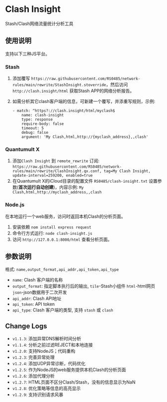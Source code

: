 # Clash Insight
Stash/Clash网络流量统计分析工具

## 使用说明
支持以下三种JS平台。

### Stash
1. 添加覆写 `https://raw.githubusercontent.com/RS0485/network-rules/main/rewrite/StashInsight.stoverride`，然后访问 `http://clash.insight/html` 获取Stash APP的网络分析报告。

2. 如需分析其它clash客户端的信息，可新建一个覆写，并添重写规则，示例:
    ```
    - match: ^https?://clash.insight/html/myclash$
        name: clash-insight
        type: response
        require-body: false
        timeout: 5
        debug: false
        argument: 'My Clash,html,http://{myclash_address},,clash'
    ```

### Quantumult X
1. 添加`Clash Insight` 到 `remote_rewrite` 订阅: `https://raw.githubusercontent.com/RS0485/network-rules/main/rewrite/ClashInsight.qx.conf, tag=My Clash Insight, update-interval=259200, enabled=true`
2. 在Quantumult X的iCloud目录的配置文件 `RS0485/clash-insight.txt` 设置参数(**首次运行自动创建**)，内容示例: `My Clash,html,http://myclash_address,,clash`

### Node.js
在本地运行一个web服务，访问时返回本机Clash的分析页面。

1. 安装依赖 `nom install express request`
2. 命令行方式运行: `node clash-insight.js`
3. 访问 `http://127.0.0.1:8000/html` 查看分析页面。

## 参数说明
格式: `name,output_format,api_addr,api_token,api_type`

- `name`:            Clash 客户端的名称
- `output_format`:   指定脚本执行后的输出, `tile`-Stash小组件 `html`-html网页 `json`-json数据用于二次开发
- `api_addr`:        Clash API地址
- `api_token`:       API token
- `api_type`:        Clash 客户端的类型, 支持 `stash` 或 `clash`

## Change Logs
- `v1.1.3`: 添加异常DNS解析时间分析
- `v1.1.4`: 分析之前过滤REJECT和本地连接
- `v1.2.0`: 支持NodeJS；代码重构
- `v1.2.3`: 完善异常处理
- `v1.2.4`: 添加UDP异常诊断，代码优化
- `v1.2.5`: 作为NodeJS的web服务提供本机Clash的分析页面
- `v1.2.6`: 添加代理分析
- `v1.2.7`: HTML页面不区分Clash/Stash，没有的信息显示为NaN
- `v1.2.8`: 优化策略等信息的高亮显示
- `v1.2.9`: 支持识别请求风暴